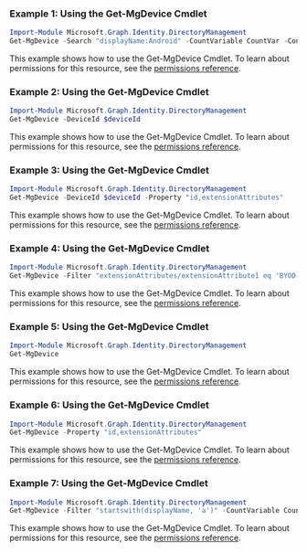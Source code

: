 ### Example 1: Using the Get-MgDevice Cmdlet
```powershell
Import-Module Microsoft.Graph.Identity.DirectoryManagement
Get-MgDevice -Search "displayName:Android" -CountVariable CountVar -ConsistencyLevel eventual 
```
This example shows how to use the Get-MgDevice Cmdlet.
To learn about permissions for this resource, see the [permissions reference](/graph/permissions-reference).
### Example 2: Using the Get-MgDevice Cmdlet
```powershell
Import-Module Microsoft.Graph.Identity.DirectoryManagement
Get-MgDevice -DeviceId $deviceId
```
This example shows how to use the Get-MgDevice Cmdlet.
To learn about permissions for this resource, see the [permissions reference](/graph/permissions-reference).
### Example 3: Using the Get-MgDevice Cmdlet
```powershell
Import-Module Microsoft.Graph.Identity.DirectoryManagement
Get-MgDevice -DeviceId $deviceId -Property "id,extensionAttributes" 
```
This example shows how to use the Get-MgDevice Cmdlet.
To learn about permissions for this resource, see the [permissions reference](/graph/permissions-reference).
### Example 4: Using the Get-MgDevice Cmdlet
```powershell
Import-Module Microsoft.Graph.Identity.DirectoryManagement
Get-MgDevice -Filter "extensionAttributes/extensionAttribute1 eq 'BYOD-Device'" -CountVariable CountVar -ConsistencyLevel eventual 
```
This example shows how to use the Get-MgDevice Cmdlet.
To learn about permissions for this resource, see the [permissions reference](/graph/permissions-reference).
### Example 5: Using the Get-MgDevice Cmdlet
```powershell
Import-Module Microsoft.Graph.Identity.DirectoryManagement
Get-MgDevice
```
This example shows how to use the Get-MgDevice Cmdlet.
To learn about permissions for this resource, see the [permissions reference](/graph/permissions-reference).
### Example 6: Using the Get-MgDevice Cmdlet
```powershell
Import-Module Microsoft.Graph.Identity.DirectoryManagement
Get-MgDevice -Property "id,extensionAttributes" 
```
This example shows how to use the Get-MgDevice Cmdlet.
To learn about permissions for this resource, see the [permissions reference](/graph/permissions-reference).
### Example 7: Using the Get-MgDevice Cmdlet
```powershell
Import-Module Microsoft.Graph.Identity.DirectoryManagement
Get-MgDevice -Filter "startswith(displayName, 'a')" -CountVariable CountVar -Top 1 -Sort "displayName" -ConsistencyLevel eventual 
```
This example shows how to use the Get-MgDevice Cmdlet.
To learn about permissions for this resource, see the [permissions reference](/graph/permissions-reference).
